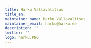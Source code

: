```yaml
---
title: Harku Vallavalitsus
title_en:
maintainer_name: Harku Vallavalitsus
maintainer_email: harku@harku.ee
description: ''
twitter: ''
logo: harku.PNG
---
```

